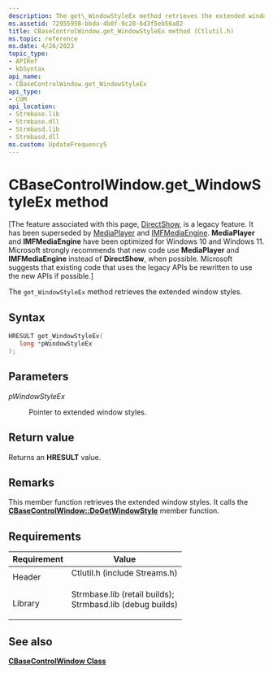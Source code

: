 ```yaml
---
description: The get\_WindowStyleEx method retrieves the extended window styles.
ms.assetid: 72955958-bbda-4b8f-9c28-6d3f5eb56a82
title: CBaseControlWindow.get_WindowStyleEx method (Ctlutil.h)
ms.topic: reference
ms.date: 4/26/2023
topic_type: 
- APIRef
- kbSyntax
api_name: 
- CBaseControlWindow.get_WindowStyleEx
api_type: 
- COM
api_location: 
- Strmbase.lib
- Strmbase.dll
- Strmbasd.lib
- Strmbasd.dll
ms.custom: UpdateFrequency5
---
```


# CBaseControlWindow.get\_WindowStyleEx method

\[The feature associated with this page, [DirectShow](/windows/win32/directshow/directshow), is a legacy feature. It has been superseded by [MediaPlayer](/uwp/api/Windows.Media.Playback.MediaPlayer) and [IMFMediaEngine](/windows/win32/api/mfmediaengine/nn-mfmediaengine-imfmediaengine). **MediaPlayer** and **IMFMediaEngine** have been optimized for Windows 10 and Windows 11. Microsoft strongly recommends that new code use **MediaPlayer** and **IMFMediaEngine** instead of **DirectShow**, when possible. Microsoft suggests that existing code that uses the legacy APIs be rewritten to use the new APIs if possible.\]

The `get_WindowStyleEx` method retrieves the extended window styles.

## Syntax


```C++
HRESULT get_WindowStyleEx(
   long *pWindowStyleEx
);
```



## Parameters

<dl> <dt>

*pWindowStyleEx* 
</dt> <dd>

Pointer to extended window styles.

</dd> </dl>

## Return value

Returns an **HRESULT** value.

## Remarks

This member function retrieves the extended window styles. It calls the [**CBaseControlWindow::DoGetWindowStyle**](cbasecontrolwindow-dogetwindowstyle.md) member function.

## Requirements



| Requirement | Value |
|--------------------|--------------------------------------------------------------------------------------------------------------------------------------------------------------------------------------------|
| Header<br/>  | <dl> <dt>Ctlutil.h (include Streams.h)</dt> </dl>                                                                                   |
| Library<br/> | <dl> <dt>Strmbase.lib (retail builds); </dt> <dt>Strmbasd.lib (debug builds)</dt> </dl> |



## See also

<dl> <dt>

[**CBaseControlWindow Class**](cbasecontrolwindow.md)
</dt> </dl>

 

 




